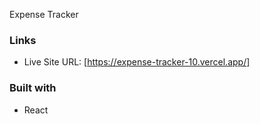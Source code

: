 Expense Tracker

### Links

- Live Site URL: [https://expense-tracker-10.vercel.app/]

### Built with

- React

